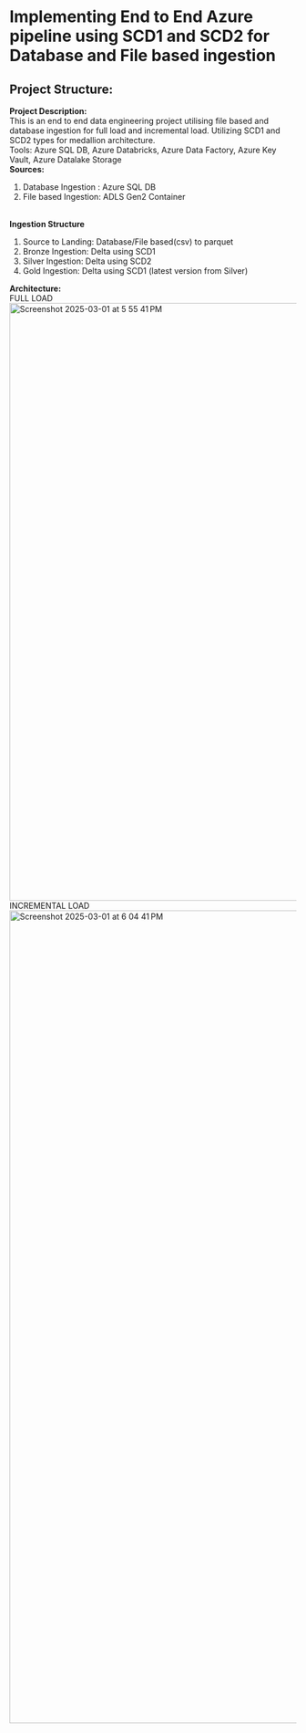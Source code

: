 # Implementing End to End Azure pipeline using SCD1 and SCD2 for Database and File based ingestion
## Project Structure:
<b> Project Description:</b><br/>
This is an end to end data engineering project utilising file based and database ingestion for full load and incremental load. Utilizing SCD1 and SCD2 types for medallion architecture.
<br/> Tools: Azure SQL DB, Azure Databricks, Azure Data Factory, Azure Key Vault, Azure Datalake Storage 
  <br/><b>Sources:</b><br/>
  <ol>
          <li>Database Ingestion : Azure SQL DB</li>
          <li>File based Ingestion: ADLS Gen2 Container</li></ol>

  <br/>
  <b>Ingestion Structure </b>
  <ol>
    <li>Source to Landing: Database/File based(csv) to parquet</li>
    <li>Bronze Ingestion: Delta using SCD1</li>
<li> Silver Ingestion: Delta using SCD2 </li>
    <li> Gold Ingestion: Delta using SCD1 (latest version from Silver)</li>
  </ol>
  <b>Architecture:</b>
  <br/>FULL LOAD
  <img width="1048" alt="Screenshot 2025-03-01 at 5 55 41 PM" src="https://github.com/user-attachments/assets/1a02d23a-5a57-40f8-b027-04d1f8420412" />
  <br/> INCREMENTAL LOAD
<img width="1425" alt="Screenshot 2025-03-01 at 6 04 41 PM" src="https://github.com/user-attachments/assets/2acd1f8f-1020-4145-a30f-847c67b45857" />
